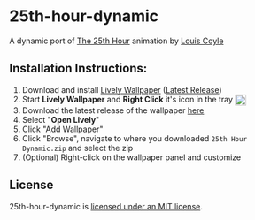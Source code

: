 # 25th-hour-dynamic

A dynamic port of [The 25th Hour][25th-hour] animation by [Louis Coyle][louis-coyle]

## Installation Instructions:

1. Download and install [Lively Wallpaper](https://github.com/rocksdanister/lively) ([Latest Release](https://github.com/rocksdanister/lively/releases/latest))
2. Start **Lively Wallpaper** and **Right Click** it's icon in the tray  <img src="https://rocksdanister.github.io/lively/images/logo.png" alt="Lively Wallpaper's Icon" align="center" width="20x"/>
3. Download the latest release of the wallpaper [here][latest-release]
3. Select "**Open Lively**"
4. Click "Add Wallpaper"
5. Click "Browse", navigate to where you downloaded `25th Hour Dynamic.zip` and select the zip
6. (Optional) Right-click on the wallpaper panel and customize

## License

25th-hour-dynamic is [licensed under an MIT license][license].

[25th-hour]: http://louie.co.nz/25th_hour/
[louis-coyle]: https://louie.co.nz/
[latest-release]: https://github.com/Ju1-js/25th-hour-dynamic/releases/latest
[license]: /LICENSE
